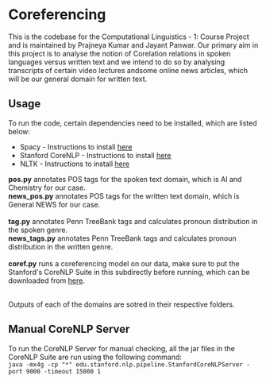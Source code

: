 # Coreferencing

This is the codebase for the Computational Linguistics - 1: Course Project and is maintained by Prajneya Kumar and Jayant Panwar. Our primary aim in this project is to analyse the notion of Corelation relations in spoken languages versus written text and we intend to do so by analysing transcripts of certain video lectures andsome online news articles, which will be our general domain for written text. 

## Usage

To run the code, certain dependencies need to be installed, which are listed below:

* Spacy - Instructions to install [here](https://spacy.io/usage)
* Stanford CoreNLP - Instructions to install [here](https://stanfordnlp.github.io/CoreNLP/)
* NLTK - Instructions to install [here](https://www.nltk.org/install.html)

**pos.py** annotates POS tags for the spoken text domain, which is AI and Chemistry for our case. <br>
**news_pos.py** annotates POS tags for the written text domain, which is General NEWS for our case. <br> <br>
**tag.py** annotates Penn TreeBank tags and calculates pronoun distribution in the spoken genre. <br>
**news_tags.py** annotates Penn TreeBank tags and calculates pronoun distribution in the written genre. <br> <br>
**coref.py** runs a coreferencing model on our data, make sure to put the Stanford's CoreNLP Suite in this subdirectly before running, which can be downloaded from [here](https://stanfordnlp.github.io/CoreNLP/). <br> <br>

Outputs of each of the domains are sotred in their respective folders.

## Manual CoreNLP Server

To run the CoreNLP Server for manual checking, all the jar files in the CoreNLP Suite are run using the following command: <br>
` java -mx4g -cp "*" edu.stanford.nlp.pipeline.StanfordCoreNLPServer -port 9000 -timeout 15000 1 `
